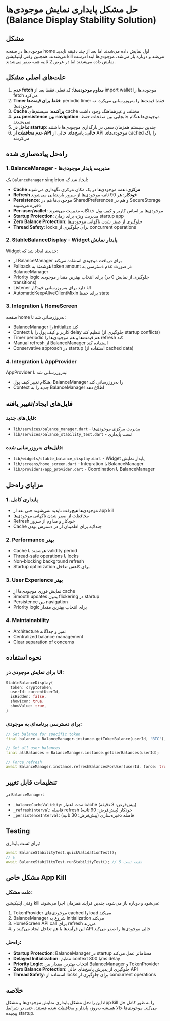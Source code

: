 # حل مشکل پایداری نمایش موجودی‌ها (Balance Display Stability Solution)

## مشکل
موجودی‌ها در صفحه home اول نمایش داده می‌شدند اما بعد از چند دقیقه ناپدید می‌شدند. همچنین وقتی اپلیکیشن kill می‌شد و دوباره باز می‌شد، موجودی‌ها ابتدا درست نمایش داده می‌شدند اما در عرض 2 ثانیه همه صفر می‌شدند.

## علت‌های اصلی مشکل

1. **عدم fetch مداوم موجودی‌ها**: کد فعلی فقط بعد از import wallet موجودی‌ها را fetch می‌کرد
2. **Timer فقط برای قیمت‌ها**: periodic timer فقط قیمت‌ها را به‌روزرسانی می‌کرد، نه موجودی‌ها
3. **Cache پراکنده**: سیستم‌های cache مختلف و غیرهماهنگ وجود داشت
4. **عدم persistence بین navigation**: موجودی‌ها هنگام جابجایی بین صفحات حفظ نمی‌شدند
5. **تداخل در startup**: چندین سیستم همزمان سعی در بارگذاری موجودی‌ها داشتند
6. **عدم محافظت از API خالی**: پاسخ‌های خالی از API موجودی‌های cached را پاک می‌کردند

## راه‌حل پیاده‌سازی شده

### 1. BalanceManager - مدیریت پایدار موجودی‌ها

یک `BalanceManager` singleton ایجاد شد که:
- **Cache مرکزی**: همه موجودی‌ها در یک مکان مرکزی نگهداری می‌شوند
- **Refresh خودکار**: هر 90 ثانیه موجودی‌ها از سرور بازنشانی می‌شوند
- **Persistence**: موجودی‌ها هم در SharedPreferences و هم در SecureStorage ذخیره می‌شوند
- **Per-user/wallet**: موجودی‌ها بر اساس کاربر و کیف پول جداگانه مدیریت می‌شوند
- **Startup Protection**: مدیریت ویژه برای زمان startup app
- **Zero Balance Protection**: جلوگیری از صفر شدن ناگهانی موجودی‌ها
- **Thread Safety**: locks برای جلوگیری از concurrent operations

### 2. StableBalanceDisplay - Widget پایدار نمایش

Widget جدیدی ایجاد شد که:
- از BalanceManager برای دریافت موجودی استفاده می‌کند
- Fallback هوشمند به token amount در صورت عدم دسترسی به BalanceManager
- Priority logic برای انتخاب بهترین مقدار موجودی (جلوگیری از نمایش 0 در transitions)
- Listener دارد برای به‌روزرسانی خودکار UI
- AutomaticKeepAliveClientMixin برای حفظ state

### 3. Integration با HomeScreen

صفحه home به‌روزرسانی شد تا:
- BalanceManager را initialize کند
- Context کاربر و کیف پول را با delay تنظیم کند (جلوگیری از startup conflicts)
- Timer periodic هم قیمت‌ها و هم موجودی‌ها را refresh کند
- Manual refresh از BalanceManager استفاده کند
- Conservative approach در startup (استفاده از cached data)

### 4. Integration با AppProvider

AppProvider به‌روزرسانی شد تا:
- هنگام تغییر کیف پول، BalanceManager را به‌روزرسانی کند
- Context جدید را به BalanceManager اطلاع دهد

## فایل‌های ایجاد/تغییر یافته

### فایل‌های جدید:
- `lib/services/balance_manager.dart` - مدیریت مرکزی موجودی‌ها
- `lib/services/balance_stability_test.dart` - تست پایداری

### فایل‌های به‌روزرسانی شده:
- `lib/widgets/stable_balance_display.dart` - Widget پایدار نمایش
- `lib/screens/home_screen.dart` - Integration با BalanceManager
- `lib/providers/app_provider.dart` - Coordination با BalanceManager

## مزایای راه‌حل

### 1. پایداری کامل
- موجودی‌ها هیچ‌وقت ناپدید نمی‌شوند حتی بعد از app kill
- محافظت از صفر شدن ناگهانی موجودی‌ها
- Refresh خودکار و مداوم از سرور
- Cache چندلایه برای اطمینان از در دسترس بودن

### 2. Performance بهتر
- Cache هوشمند با validity period
- Thread-safe operations با locks
- Non-blocking background refresh
- Startup optimization برای کاهش تداخل

### 3. User Experience بهتر
- نمایش فوری موجودی‌ها از cache
- Smooth updates بدون flickering در startup
- Persistence بین navigation
- Priority logic برای انتخاب بهترین مقدار

### 4. Maintainability
- Architecture تمیز و جداگانه
- Centralized balance management
- Clear separation of concerns

## نحوه استفاده

### برای نمایش موجودی در UI:

```dart
StableBalanceDisplay(
  token: cryptoToken,
  userId: currentUserId,
  isHidden: false,
  showIcon: true,
  showValue: true,
)
```

### برای دسترسی برنامه‌ای به موجودی:

```dart
// Get balance for specific token
final balance = BalanceManager.instance.getTokenBalance(userId, 'BTC');

// Get all user balances
final allBalances = BalanceManager.instance.getUserBalances(userId);

// Force refresh
await BalanceManager.instance.refreshBalancesForUser(userId, force: true);
```

## تنظیمات قابل تغییر

در `BalanceManager`:
- `_balanceCacheValidity`: مدت اعتبار cache (پیش‌فرض: 3 دقیقه)
- `_refreshInterval`: فاصله refresh خودکار (پیش‌فرض: 90 ثانیه)
- `_persistenceInterval`: فاصله ذخیره‌سازی (پیش‌فرض: 30 ثانیه)

## Testing

برای تست پایداری:
```dart
await BalanceStabilityTest.quickValidationTest();
// یا
await BalanceStabilityTest.runStabilityTest(); // 5 دقیقه تست
```

## مشکل خاص App Kill

### علت مشکل:
وقتی اپلیکیشن kill می‌شود و دوباره باز می‌شود، چندین فرآیند همزمان اجرا می‌شوند:
1. TokenProvider موجودی‌های cached را load می‌کند
2. BalanceManager شروع به initialization می‌کند  
3. HomeScreen API call برای refresh می‌زند
4. این فرآیندها با هم تداخل ایجاد می‌کنند و API خالی موجودی‌ها را صفر می‌کند

### راه‌حل:
- **Startup Protection**: BalanceManager در startup محتاط‌تر عمل می‌کند
- **Delayed Initialization**: تنظیم context با 800ms delay
- **Priority Logic**: انتخاب بهترین مقدار بین BalanceManager و TokenProvider
- **Zero Balance Protection**: جلوگیری از پذیرش پاسخ‌های خالی API
- **Thread Safety**: استفاده از locks برای جلوگیری از concurrent operations

## خلاصه

این راه‌حل مشکل پایداری نمایش موجودی‌ها و مشکل app kill را به طور کامل حل می‌کند. موجودی‌ها حالا همیشه به‌روز، پایدار و محافظت شده هستند، حتی در شرایط پیچیده startup.
